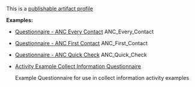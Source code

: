 This is a [publishable artifact profile](profiles.html#artifact-profiles)

**Examples:**

*   [Questionnaire - ANC Every Contact](Questionnaire-anc-every-contact.html) ANC\_Every\_Contact
*   [Questionnaire - ANC First Contact](Questionnaire-anc-first-contact.html) ANC\_First\_Contact
*   [Questionnaire - ANC Quick Check](Questionnaire-anc-quick-check.html) ANC\_Quick\_Check
*   [Activity Example Collect Information Questionnaire](Questionnaire-activity-example-collectinformation.html)

    Example Questionnaire for use in collect information activity examples